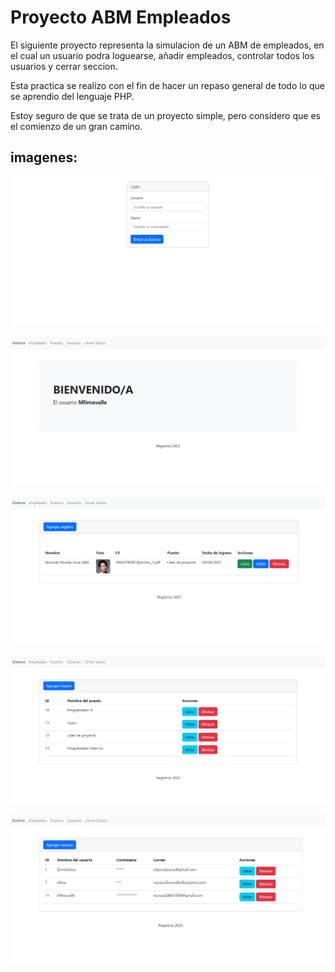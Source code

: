 # Proyecto ABM Empleados

El siguiente proyecto representa la simulacion de un ABM de empleados, en el cual un usuario podra loguearse, añadir empleados, controlar todos los usuarios y cerrar seccion.

Esta practica se realizo con el fin de hacer un repaso general de todo lo que se aprendio del lenguaje PHP.

Estoy seguro de que se trata de un proyecto simple, pero considero que es el comienzo de un gran camino.

## imagenes:

![Alt text](image-4.png)

![Alt text](image.png)

![Alt text](image-1.png)

![Alt text](image-2.png)

![Alt text](image-3.png)